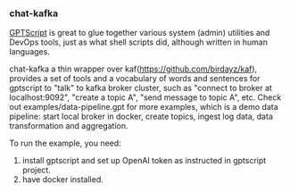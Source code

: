 ### chat-kafka

[GPTScript](https://github.com/gptscript-ai/gptscript) is great to glue together various system (admin) utilities and DevOps tools, just as what shell scripts did, although written in human languages.

chat-kafka a thin wrapper over kaf(https://github.com/birdayz/kaf), provides a set of tools and a vocabulary of words and sentences for gptscript to "talk" to kafka broker cluster, such as "connect to broker at localhost:9092", "create a topic A", "send message to topic A", etc. Check out examples/data-pipeline.gpt for more examples, which is a demo data pipeline: start local broker in docker, create topics, ingest log data, data transformation and aggregation.

To run the example, you need:
1. install gptscript and set up OpenAI token as instructed in gptscript project.
2. have docker installed.
